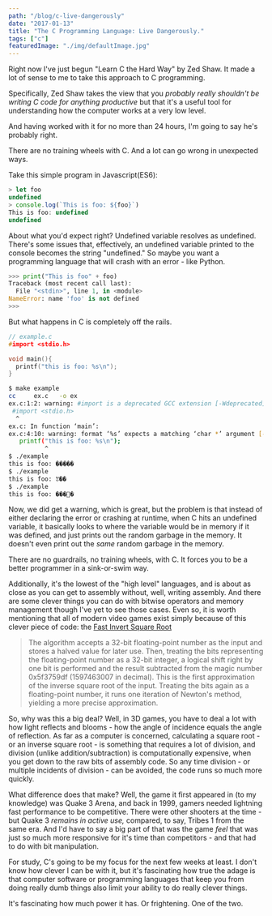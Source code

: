 ```yaml
---
path: "/blog/c-live-dangerously"
date: "2017-01-13"
title: "The C Programming Language: Live Dangerously."
tags: ["c"]
featuredImage: "./img/defaultImage.jpg"
---
```


Right now I've just begun "Learn C the Hard Way" by Zed Shaw.  It made a lot of sense to me to take this approach to C programming. 

Specifically, Zed Shaw takes the view that you *probably really shouldn't be writing C code for anything productive* but that it's a useful tool for understanding how the computer works at a very low level. 

And having worked with it for no more than 24 hours, I'm going to say he's probably right.  

There are no training wheels with C. And a lot can go wrong in unexpected ways. 

Take this simple program in Javascript(ES6): 

```javascript
> let foo
undefined
> console.log(`This is foo: ${foo}`)
This is foo: undefined
undefined
```

About what you'd expect right?  Undefined variable resolves as undefined. There's some issues that, effectively, an undefined variable printed to the console becomes the string "undefined." So maybe you want a programming language that will crash with an error - like Python. 

```python
>>> print("This is foo" + foo)
Traceback (most recent call last):
  File "<stdin>", line 1, in <module>
NameError: name 'foo' is not defined
>>> 
```

But what happens in C is completely off the rails.  

```c
// example.c
#import <stdio.h>

void main(){
  printf("this is foo: %s\n");
}
```

```bash
$ make example
cc     ex.c   -o ex
ex.c:1:2: warning: #import is a deprecated GCC extension [-Wdeprecated]
 #import <stdio.h>
  ^
ex.c: In function ‘main’:
ex.c:4:10: warning: format ‘%s’ expects a matching ‘char *’ argument [-Wformat=]
   printf("this is foo: %s\n");
          ^
$ ./example
this is foo: �����
$ ./example
this is foo: ꃔ��
$ ./example
this is foo: ����
```

Now, we did get a warning, which is great, but the problem is that instead of either declaring the error or crashing at runtime, when C hits an undefined variable, it basically looks to where the variable would be in memory if it was defined, and just prints out the random garbage in the memory. It doesn't even print out the *same* random garbage in the memory.  

There are no guardrails, no training wheels, with C.  It forces you to be a better programmer in a sink-or-swim way.  

Additionally, it's the lowest of the "high level" languages, and is about as close as you can get to assembly without, well, writing assembly.  And there are some clever things you can do with bitwise operators and memory management though I've yet to see those cases.  Even so, it is worth mentioning that all of modern video games exist simply because of this clever piece of code: the [Fast Invert Square Root](https://en.wikipedia.org/wiki/Fast_inverse_square_root)

> The algorithm accepts a 32-bit floating-point number as the input and stores a halved value for later use. Then, treating the bits representing the floating-point number as a 32-bit integer, a logical shift right by one bit is performed and the result subtracted from the magic number 0x5f3759df (1597463007 in decimal). This is the first approximation of the inverse square root of the input. Treating the bits again as a floating-point number, it runs one iteration of Newton's method, yielding a more precise approximation.

So, why was this a big deal?  Well, in 3D games, you have to deal a lot with how light reflects and blooms - how the angle of incidence equals the angle of reflection. As far as a computer is concerned, calculating a square root - or an inverse square root - is something that requires a lot of division, and division (unlike addition/subtraction) is computationally expensive, when you get down to the raw bits of assembly code.  So any time division - or multiple incidents of division - can be avoided, the code runs so much more quickly.  

What difference does that make?  Well, the game it first appeared in (to my knowledge) was Quake 3 Arena, and back in 1999, gamers needed lightning fast performance to be competitive. There were other shooters at the time - but Quake 3 *remains in active use,* compared, to say, Tribes 1 from the same era.  And I'd have to say a big part of that was the game *feel* that was just so much more responsive for it's time than competitors - and that had to do with bit manipulation. 

For study, C's going to be my focus for the next few weeks at least. I don't know how clever I can be with it, but it's fascinating how true the adage is that computer software or programming languages that keep you from doing really dumb things also limit your ability to do really clever things. 

It's fascinating how much power it has. Or frightening.  One of the two. 

